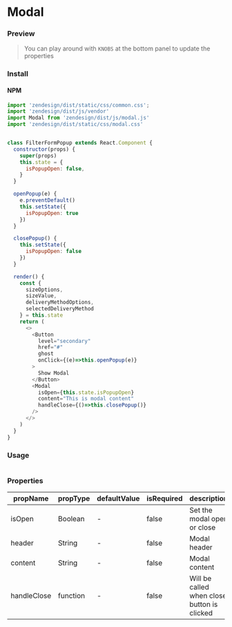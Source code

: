 # Modal

### Preview

> You can play around with `KNOBS` at the bottom panel to update the properties

<!-- STORY -->

### Install

#### NPM

```js
import 'zendesign/dist/static/css/common.css';
import 'zendesign/dist/js/vendor'
import Modal from 'zendesign/dist/js/modal.js'
import 'zendesign/dist/static/css/modal.css'
```

```js

class FilterFormPopup extends React.Component {
  constructor(props) {
    super(props)
    this.state = {
      isPopupOpen: false,
    }
  }

  openPopup(e) {
    e.preventDefault()
    this.setState({
      isPopupOpen: true
    })
  }

  closePopup() {
    this.setState({
      isPopupOpen: false
    })
  }

  render() {
    const {
      sizeOptions,
      sizeValue,
      deliveryMethodOptions,
      selectedDeliveryMethod
    } = this.state
    return (
      <>
        <Button
          level="secondary"
          href="#"
          ghost
          onClick={(e)=>this.openPopup(e)}
        >
          Show Modal
        </Button>
        <Modal
          isOpen={this.state.isPopupOpen}
          content="This is modal content"
          handleClose={()=>this.closePopup()}
        />
      </>
    )
  }
}

```

### Usage

```js
```

### Properties

| propName   | propType | defaultValue | isRequired | description                                                                                |
| ---------- | -------- | ------------ | ---------- | ------------------------------------------------------------------------------------------ |
| isOpen    | Boolean  | -        | false      | Set the modal open or close |
| header    | String  | -        | false      | Modal header               |
| content    | String  | -        | false      | Modal content               |
| handleClose       | function   | -            | false      | Will be called when close button is clicked |

